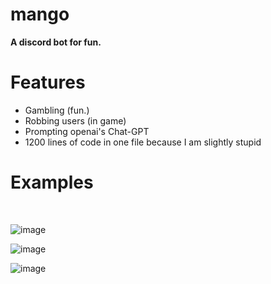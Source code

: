 # mango
**A discord bot for fun.**

# Features
- Gambling (fun.)
- Robbing users (in game)
- Prompting openai's Chat-GPT
- 1200 lines of code in one file because I am slightly stupid

# Examples
<br>

![image](https://github.com/niooii/mango/assets/121910815/b43431ee-4980-430e-81df-d00fdf2f4cc6)
<br>

![image](https://github.com/niooii/mango/assets/121910815/f970dd54-788f-433d-b5d2-ae5408775295)
<br>

![image](https://github.com/niooii/mango/assets/121910815/c351b1bd-8bd4-4bb4-a8f3-5db17daadf51)

